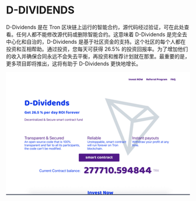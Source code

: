 # D-DIVIDENDS

D-Dividends 是在 Tron 区块链上运行的智能合约，源代码经过验证，可在此处查看。任何人都不能修改源代码或删除智能合约。这意味着 D-Dividends 是完全去中心化和自治的，D-Dividends 是基于社区资金的支持。这个社区的每个人都在投资和互相帮助。通过投资，您每天可获得 26.5% 的投资回报率。为了增加他们的收入并确保合同永远不会失去平衡，再投资和推荐计划就在那里。最重要的是，更多项目即将推出，这将有助于 D-Dividends 更快地增长。

![1](1.png)
